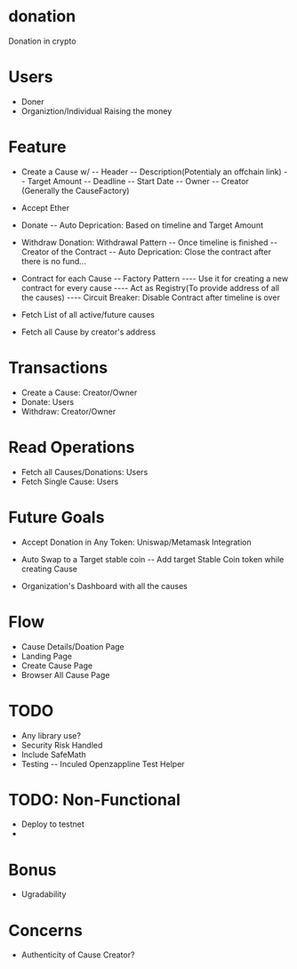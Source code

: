 # donation
Donation in crypto

# Users
- Doner 
- Organiztion/Individual Raising the money

# Feature
- Create a Cause w/
-- Header
-- Description(Potentialy an offchain link)
-- Target Amount
-- Deadline
-- Start Date
-- Owner
-- Creator (Generally the CauseFactory)

- Accept Ether

- Donate
-- Auto Deprication: Based on timeline and Target Amount

- Withdraw Donation: Withdrawal Pattern
-- Once timeline is finished
-- Creator of the Contract
-- Auto Deprication: Close the contract after there is no fund...

- Contract for each Cause
-- Factory Pattern
---- Use it for creating a new contract for every cause 
---- Act as Registry(To provide address of all the causes)
---- Circuit Breaker: Disable Contract after timeline is over

- Fetch List of all active/future causes
- Fetch all Cause by creator's address

# Transactions
- Create a Cause: Creator/Owner
- Donate: Users
- Withdraw: Creator/Owner
# Read Operations
- Fetch all Causes/Donations: Users
- Fetch Single Cause: Users

# Future Goals
- Accept Donation in Any Token: Uniswap/Metamask Integration
- Auto Swap to a Target stable coin
-- Add target Stable Coin token while creating Cause

- Organization's Dashboard with all the causes

# Flow
- Cause Details/Doation Page
- Landing Page
- Create Cause Page
- Browser All Cause Page

# TODO
- Any library use?
- Security Risk Handled
- Include SafeMath
- Testing
-- Inculed Openzappline Test Helper

# TODO: Non-Functional
- Deploy to testnet
- 

# Bonus
- Ugradability

# Concerns
- Authenticity of Cause Creator?